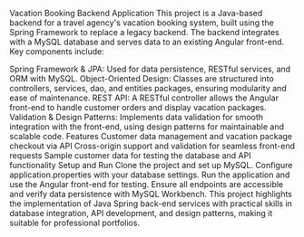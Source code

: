 Vacation Booking Backend Application
This project is a Java-based backend for a travel agency's vacation booking system, built using the Spring Framework to replace a legacy backend. The backend integrates with a MySQL database and serves data to an existing Angular front-end. Key components include:

Spring Framework & JPA: Used for data persistence, RESTful services, and ORM with MySQL.
Object-Oriented Design: Classes are structured into controllers, services, dao, and entities packages, ensuring modularity and ease of maintenance.
REST API: A RESTful controller allows the Angular front-end to handle customer orders and display vacation packages.
Validation & Design Patterns: Implements data validation for smooth integration with the front-end, using design patterns for maintainable and scalable code.
Features
Customer data management and vacation package checkout via API
Cross-origin support and validation for seamless front-end requests
Sample customer data for testing the database and API functionality
Setup and Run
Clone the project and set up MySQL.
Configure application.properties with your database settings.
Run the application and use the Angular front-end for testing.
Ensure all endpoints are accessible and verify data persistence with MySQL Workbench.
This project highlights the implementation of Java Spring back-end services with practical skills in database integration, API development, and design patterns, making it suitable for professional portfolios.
